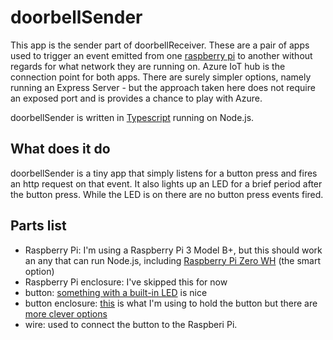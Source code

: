 # doorbellSender

This app is the sender part of doorbellReceiver. These are a pair of
apps used to trigger an event emitted from one [raspberry pi](https://www.raspberrypi.org/) to another
without regards for what network they are running on. Azure IoT hub is
the connection point for both apps. There are surely simpler options, namely
running an Express Server - but the approach taken here does not require an
exposed port and is provides a chance to play with Azure.

doorbellSender is written in [Typescript](https://www.typescriptlang.org/) running on Node.js.

## What does it do

doorbellSender is a tiny app that simply listens for a button press
and fires an http request on that event. It also lights up an LED
for a brief period after the button press. While the LED is on
there are no button press events fired.

## Parts list

- Raspberry Pi: I'm using a Raspberry Pi 3 Model B+, but this should work an any that can run Node.js, including [Raspberry Pi Zero WH](https://www.adafruit.com/product/3708) (the smart option)
- Raspberry Pi enclosure: I've skipped this for now
- button: [something with a built-in LED](https://www.adafruit.com/product/1440) is nice
- button enclosure: [this](https://www.amazon.com/gp/product/B0054G6KBI) is what I'm using to hold the button but there are [more clever options](https://www.google.com/search?q=altoids+button+enclosure&source=lnms&tbm=isch&sa=X&ved=0ahUKEwjsqIPJ-ZLeAhXMJTQIHRqvAEUQ_AUIDygC&biw=1280&bih=667)
- wire: used to connect the button to the Raspberi Pi.